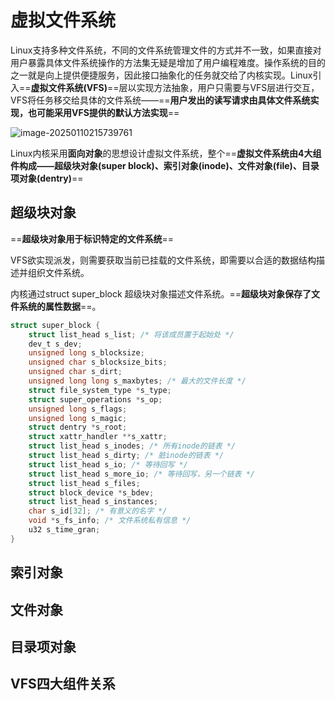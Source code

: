 # 虚拟文件系统

Linux支持多种文件系统，不同的文件系统管理文件的方式并不一致，如果直接对用户暴露具体文件系统操作的方法集无疑是增加了用户编程难度。操作系统的目的之一就是向上提供便捷服务，因此接口抽象化的任务就交给了内核实现。Linux引入==**虚拟文件系统(VFS)**==层以实现方法抽象，用户只需要与VFS层进行交互，VFS将任务移交给具体的文件系统——==**用户发出的读写请求由具体文件系统实现，也可能采用VFS提供的默认方法实现**==

![image-20250110215739761](https://raw.githubusercontent.com/CHx080/typora/master/png/image-20250110215739761.png?token=BKE2DJ2FKZEUJ474XJH6NRDHQEWJM)

Linux内核采用**面向对象**的思想设计虚拟文件系统，整个==**虚拟文件系统由4大组件构成——超级块对象(super block)、索引对象(inode)、文件对象(file)、目录项对象(dentry)**==

## 超级块对象

==**超级块对象用于标识特定的文件系统**==

VFS欲实现派发，则需要获取当前已挂载的文件系统，即需要以合适的数据结构描述并组织文件系统。

内核通过struct super_block 超级块对象描述文件系统。==**超级块对象保存了文件系统的属性数据**==。

```c
struct super_block {
    struct list_head s_list; /* 将该成员置于起始处 */
    dev_t s_dev;
    unsigned long s_blocksize;
    unsigned char s_blocksize_bits;
    unsigned char s_dirt;
    unsigned long long s_maxbytes; /* 最大的文件长度 */
    struct file_system_type *s_type;
    struct super_operations *s_op;
    unsigned long s_flags;
    unsigned long s_magic;
    struct dentry *s_root;
    struct xattr_handler **s_xattr;
    struct list_head s_inodes; /* 所有inode的链表 */
    struct list_head s_dirty; /* 脏inode的链表 */
    struct list_head s_io; /* 等待回写 */
    struct list_head s_more_io; /* 等待回写，另一个链表 */
    struct list_head s_files;
    struct block_device *s_bdev;
    struct list_head s_instances;
    char s_id[32]; /* 有意义的名字 */
    void *s_fs_info; /* 文件系统私有信息 */
    u32 s_time_gran;
}
```



## 索引对象

## 文件对象

## 目录项对象

## VFS四大组件关系


